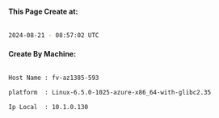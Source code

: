 
   
#### This Page Create at:

```bash

2024-08-21 - 08:57:02 UTC

```

#### Create By Machine:

```bash

Host Name : fv-az1385-593

platform  : Linux-6.5.0-1025-azure-x86_64-with-glibc2.35

Ip Local  : 10.1.0.130

```

